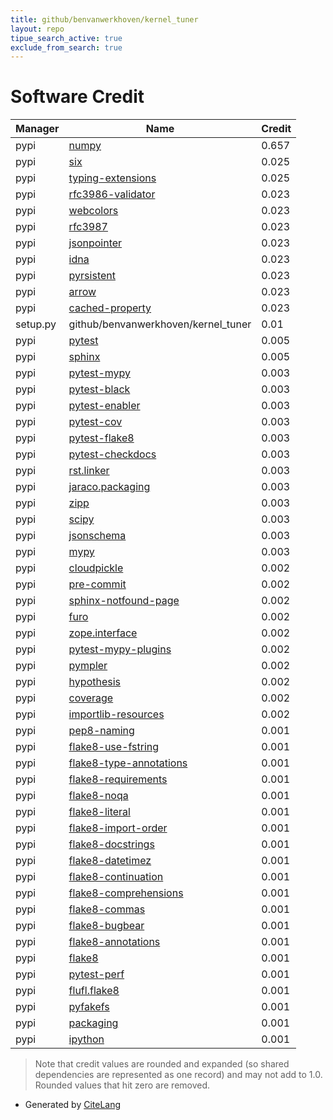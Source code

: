 ```yaml
---
title: github/benvanwerkhoven/kernel_tuner
layout: repo
tipue_search_active: true
exclude_from_search: true
---
```

# Software Credit

|Manager|Name|Credit|
|-------|----|------|
|pypi|[numpy](https://www.numpy.org)|0.657|
|pypi|[six](https://pypi.org/project/six)|0.025|
|pypi|[typing-extensions](https://typing.readthedocs.io/)|0.025|
|pypi|[rfc3986-validator](https://github.com/naimetti/rfc3986-validator)|0.023|
|pypi|[webcolors](https://github.com/ubernostrum/webcolors)|0.023|
|pypi|[rfc3987](http://pypi.python.org/pypi/rfc3987)|0.023|
|pypi|[jsonpointer](https://github.com/stefankoegl/python-json-pointer)|0.023|
|pypi|[idna](https://github.com/kjd/idna)|0.023|
|pypi|[pyrsistent](http://github.com/tobgu/pyrsistent/)|0.023|
|pypi|[arrow](https://pypi.org/project/arrow)|0.023|
|pypi|[cached-property](https://pypi.org/project/cached-property)|0.023|
|setup.py|github/benvanwerkhoven/kernel_tuner|0.01|
|pypi|[pytest](https://pypi.org/project/pytest)|0.005|
|pypi|[sphinx](https://pypi.org/project/sphinx)|0.005|
|pypi|[pytest-mypy](https://pypi.org/project/pytest-mypy)|0.003|
|pypi|[pytest-black](https://pypi.org/project/pytest-black)|0.003|
|pypi|[pytest-enabler](https://pypi.org/project/pytest-enabler)|0.003|
|pypi|[pytest-cov](https://pypi.org/project/pytest-cov)|0.003|
|pypi|[pytest-flake8](https://pypi.org/project/pytest-flake8)|0.003|
|pypi|[pytest-checkdocs](https://pypi.org/project/pytest-checkdocs)|0.003|
|pypi|[rst.linker](https://pypi.org/project/rst.linker)|0.003|
|pypi|[jaraco.packaging](https://pypi.org/project/jaraco.packaging)|0.003|
|pypi|[zipp](https://pypi.org/project/zipp)|0.003|
|pypi|[scipy](https://www.scipy.org)|0.003|
|pypi|[jsonschema](https://github.com/Julian/jsonschema)|0.003|
|pypi|[mypy](https://pypi.org/project/mypy)|0.003|
|pypi|[cloudpickle](https://pypi.org/project/cloudpickle)|0.002|
|pypi|[pre-commit](https://pypi.org/project/pre-commit)|0.002|
|pypi|[sphinx-notfound-page](https://pypi.org/project/sphinx-notfound-page)|0.002|
|pypi|[furo](https://pypi.org/project/furo)|0.002|
|pypi|[zope.interface](https://pypi.org/project/zope.interface)|0.002|
|pypi|[pytest-mypy-plugins](https://pypi.org/project/pytest-mypy-plugins)|0.002|
|pypi|[pympler](https://pypi.org/project/pympler)|0.002|
|pypi|[hypothesis](https://pypi.org/project/hypothesis)|0.002|
|pypi|[coverage](https://pypi.org/project/coverage)|0.002|
|pypi|[importlib-resources](https://github.com/python/importlib_resources)|0.002|
|pypi|[pep8-naming](https://github.com/PyCQA/pep8-naming)|0.001|
|pypi|[flake8-use-fstring](https://pypi.org/project/flake8-use-fstring)|0.001|
|pypi|[flake8-type-annotations](https://pypi.org/project/flake8-type-annotations)|0.001|
|pypi|[flake8-requirements](https://pypi.org/project/flake8-requirements)|0.001|
|pypi|[flake8-noqa](https://pypi.org/project/flake8-noqa)|0.001|
|pypi|[flake8-literal](https://pypi.org/project/flake8-literal)|0.001|
|pypi|[flake8-import-order](https://pypi.org/project/flake8-import-order)|0.001|
|pypi|[flake8-docstrings](https://pypi.org/project/flake8-docstrings)|0.001|
|pypi|[flake8-datetimez](https://pypi.org/project/flake8-datetimez)|0.001|
|pypi|[flake8-continuation](https://pypi.org/project/flake8-continuation)|0.001|
|pypi|[flake8-comprehensions](https://pypi.org/project/flake8-comprehensions)|0.001|
|pypi|[flake8-commas](https://pypi.org/project/flake8-commas)|0.001|
|pypi|[flake8-bugbear](https://pypi.org/project/flake8-bugbear)|0.001|
|pypi|[flake8-annotations](https://pypi.org/project/flake8-annotations)|0.001|
|pypi|[flake8](https://pypi.org/project/flake8)|0.001|
|pypi|[pytest-perf](https://pypi.org/project/pytest-perf)|0.001|
|pypi|[flufl.flake8](https://pypi.org/project/flufl.flake8)|0.001|
|pypi|[pyfakefs](https://pypi.org/project/pyfakefs)|0.001|
|pypi|[packaging](https://pypi.org/project/packaging)|0.001|
|pypi|[ipython](https://pypi.org/project/ipython)|0.001|


> Note that credit values are rounded and expanded (so shared dependencies are represented as one record) and may not add to 1.0. Rounded values that hit zero are removed.


- Generated by [CiteLang](https://github.com/vsoch/citelang)
